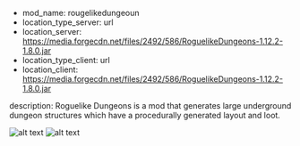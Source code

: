 - mod_name: rougelikedungeoun
- location_type_server: url
- location_server: https://media.forgecdn.net/files/2492/586/RoguelikeDungeons-1.12.2-1.8.0.jar
- location_type_client: url
- location_client: https://media.forgecdn.net/files/2492/586/RoguelikeDungeons-1.12.2-1.8.0.jar

description: 
Roguelike Dungeons is a mod that generates large underground dungeon structures which have a procedurally generated layout and loot.

![alt text](https://media.forgecdn.net/attachments/thumbnails/191/578/310/172/roguelike-tower.png "screeshot1")
![alt text](https://media.forgecdn.net/attachments/thumbnails/191/580/310/172/roguelike-tower-eni.png "screeshot2")
